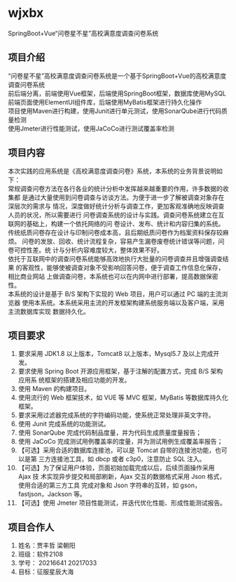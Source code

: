 # wjxbx

SpringBoot+Vue“问卷星不星”高校满意度调查问卷系统

## 项目介绍

“问卷星不星”高校满意度调查问卷系统是一个基于SpringBoot+Vue的高校满意度调查问卷系统  
前后端分离，前端使用Vue框架，后端使用SpringBoot框架，数据库使用MySQL  
前端页面使用ElementUI组件库，后端使用MyBatis框架进行持久化操作  
项目使用Maven进行构建，使用Junit进行单元测试，使用SonarQube进行代码质量检测  
使用Jmeter进行性能测试，使用JaCoCo进行测试覆盖率检测

## 项目内容

本次实践的应用系统是《高校满意度调查问卷》系统，本系统的业务背景说明如下：  
常规调查问卷方法在各行各业的统计分析中发挥越来越重要的作用，许多数据的收集都
是通过大量使用到问卷调查与访谈方法。为便于进一步了解被调查对象存在深层次的需求与
情况，深度做好统计分析与调查工作，更加客观准确地反映调查人员的状况，所以需要进行
问卷调查系统的设计与实践。调查问卷系统建立在互联网的基础上，构建一个依托网络的问
卷设计、发布、统计和内容归集的系统。  
传统纸质问卷存在设计与印制问卷成本高，且后期纸质问卷作为档案资料保存较麻烦。
问卷的发放、回收、统计流程复杂，容易产生漏卷废卷统计错误等问题，问卷可控性差。统
计与分析内容难度较大，整体效果不好。  
依托于互联网中的调查问卷系统能够高效地执行大批量的问卷调查并且增强调查结果
的客观性，能够使被调查对象不受影响回答问卷，便于调查工作信息化保存，相比商业网站
上做调查问卷，本系统也可以在内网中进行部署，提高数据保密性。  
本系统的设计是基于 B/S 架构下实现的 Web 项目，用户可以通过 PC 端的主流浏览器
使用本系统。本系统采用主流的开发框架构建系统服务端以及客户端，采用主流数据库实现
数据持久化。

## 项目要求

1. 要求采用 JDK1.8 以上版本，Tomcat8 以上版本，Mysql5.7 及以上完成开发。
2. 要求使用 Spring Boot 开源应用框架，基于注解的配置方式，完成 B/S 架构应用系
   统框架的搭建及相应功能的开发。
3. 使用 Maven 的构建项目。
4. 使用流行的 Web 框架技术，如 VUE 等 MVC 框架，MyBatis 等数据库持久化框架。
5. 要求采用过滤器完成系统的字符编码功能，使系统正常处理非英文字符。
6. 使用 Junit 完成系统的功能测试。
7. 使用 SonarQube 完成代码制品度量，并为代码生成质量度量报告；
8. 使用 JaCoCo 完成测试用例覆盖率的度量，并为测试用例生成覆盖率报告；
9. 【可选】采用合适的数据库连接池，可以是 Tomcat 自带的连接池功能，也可以是第
   三方连接池工具，如 dbcp 或者 c3p0，注意防止 SQL 注入。
10. 【可选】为了保证用户体验，页面初始加载完成以后，后续页面操作采用 Ajax 技
    术实现异步提交和局部刷新，Ajax 交互的数据格式采用 Json 格式，使用合适的第三方工具
    完成对象和 Json 字符串的互转，如 gson，fastjson，Jackson 等。
11. 【可选】使用 Jmeter 项目性能测试，并迭代优化性能、形成性能测试报告。

## 项目合作人

1. 姓名：贾丰哲 梁朝阳
2. 班级：软件2108
3. 学号： 20216641 20217033
4. 目标：征服星辰大海
